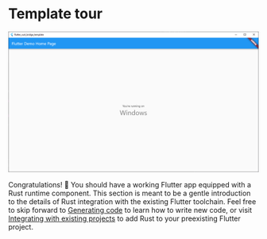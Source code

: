 # Template tour

![success-screen](success.png)

Congratulations! 🎉 You should have a working Flutter app equipped with
a Rust runtime component. This section is meant to be a gentle introduction to the details of Rust integration with the existing Flutter toolchain. Feel free to skip forward to [Generating code](generate) to learn how to write new code, or visit
[Integrating with existing projects](../existing) to add Rust to your preexisting Flutter project.
